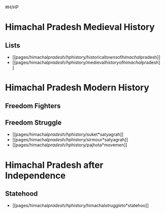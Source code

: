 #H/HP 
# Himachal Pradesh Medieval History
## Lists
* [[pages/himachal*pradesh/hp*history/historical*towns*of*himachal*pradesh]]
* [[pages/himachal*pradesh/hp*history/medieval*history*of*himachal*pradesh]]
# Himachal Pradesh Modern History
## Freedom Fighters

## Freedom Struggle
* [[pages/himachal*pradesh/hp*history/suket*satyagrah]]
* [[pages/himachal*pradesh/hp*history/sirmour*satyagrah]]
* [[pages/himachal*pradesh/hp*history/pajhota*movemen]]
# Himachal Pradesh after Independence
## Statehood
* [[pages/himachal*pradesh/hp*history/himachal*struggle*to*statehoo]]